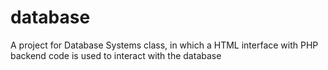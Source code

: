 # database
A project for Database Systems class, in which a HTML interface with PHP backend code is used to interact with the database
